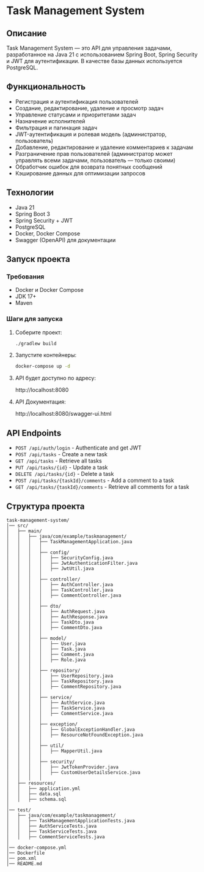 # Task Management System

## Описание
Task Management System — это API для управления задачами, разработанное на Java 21 с использованием Spring Boot, 
Spring Security и JWT для аутентификации. В качестве базы данных используется PostgreSQL.

## Функциональность
- Регистрация и аутентификация пользователей
- Создание, редактирование, удаление и просмотр задач
- Управление статусами и приоритетами задач
- Назначение исполнителей
- Фильтрация и пагинация задач
- JWT-аутентификация и ролевая модель (администратор, пользователь)
- Добавление, редактирование и удаление комментариев к задачам
- Разграничение прав пользователей (администратор может управлять всеми задачами, пользователь — только своими)
- Обработчик ошибок для возврата понятных сообщений
- Кэширование данных для оптимизации запросов

## Технологии
- Java 21
- Spring Boot 3
- Spring Security + JWT
- PostgreSQL
- Docker, Docker Compose
- Swagger (OpenAPI) для документации

## Запуск проекта

### Требования
- Docker и Docker Compose
- JDK 17+
- Maven

### Шаги для запуска
1. Соберите проект:
   ```sh
   ./gradlew build
   ```
2. Запустите контейнеры:
   ```sh
   docker-compose up -d
   ```
3. API будет доступно по адресу:

   http://localhost:8080

4. API Документация:

   http://localhost:8080/swagger-ui.html

## API Endpoints
- `POST /api/auth/login` - Authenticate and get JWT
- `POST /api/tasks` - Create a new task
- `GET /api/tasks` - Retrieve all tasks
- `PUT /api/tasks/{id}` - Update a task
- `DELETE /api/tasks/{id}` - Delete a task
- `POST /api/tasks/{taskId}/comments` - Add a comment to a task
- `GET /api/tasks/{taskId}/comments` - Retrieve all comments for a task

## Структура проекта

```
task-management-system/
│── src/
│   ├── main/
│   │   ├── java/com/example/taskmanagement/
│   │   │   ├── TaskManagementApplication.java
│   │   │   │
│   │   │   ├── config/
│   │   │   │   ├── SecurityConfig.java
│   │   │   │   ├── JwtAuthenticationFilter.java
│   │   │   │   ├── JwtUtil.java
│   │   │   │
│   │   │   ├── controller/
│   │   │   │   ├── AuthController.java
│   │   │   │   ├── TaskController.java
│   │   │   │   ├── CommentController.java
│   │   │   │
│   │   │   ├── dto/
│   │   │   │   ├── AuthRequest.java
│   │   │   │   ├── AuthResponse.java
│   │   │   │   ├── TaskDto.java
│   │   │   │   ├── CommentDto.java
│   │   │   │
│   │   │   ├── model/
│   │   │   │   ├── User.java
│   │   │   │   ├── Task.java
│   │   │   │   ├── Comment.java
│   │   │   │   ├── Role.java
│   │   │   │
│   │   │   ├── repository/
│   │   │   │   ├── UserRepository.java
│   │   │   │   ├── TaskRepository.java
│   │   │   │   ├── CommentRepository.java
│   │   │   │
│   │   │   ├── service/
│   │   │   │   ├── AuthService.java
│   │   │   │   ├── TaskService.java
│   │   │   │   ├── CommentService.java
│   │   │   │
│   │   │   ├── exception/
│   │   │   │   ├── GlobalExceptionHandler.java
│   │   │   │   ├── ResourceNotFoundException.java
│   │   │   │
│   │   │   ├── util/
│   │   │   │   ├── MapperUtil.java
│   │   │   │
│   │   │   ├── security/
│   │   │   │   ├── JwtTokenProvider.java
│   │   │   │   ├── CustomUserDetailsService.java
│   │   │   │
│   ├── resources/
│   │   ├── application.yml
│   │   ├── data.sql
│   │   ├── schema.sql
│
│── test/
│   ├── java/com/example/taskmanagement/
│   │   ├── TaskManagementApplicationTests.java
│   │   ├── AuthServiceTests.java
│   │   ├── TaskServiceTests.java
│   │   ├── CommentServiceTests.java
│
│── docker-compose.yml
│── Dockerfile
│── pom.xml
│── README.md
```


